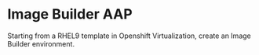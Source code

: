 # Image Builder AAP

Starting from a RHEL9 template in Openshift Virtualization, create an Image Builder environment.
